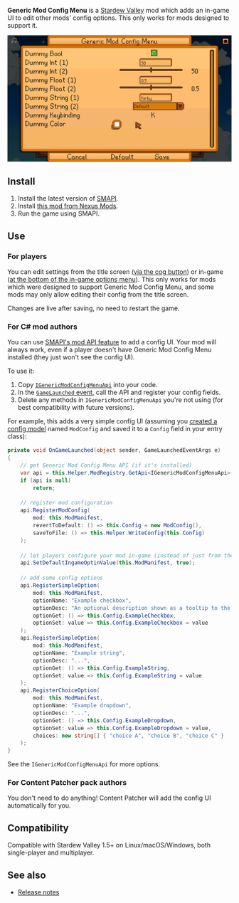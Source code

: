 ﻿**Generic Mod Config Menu** is a [Stardew Valley](http://stardewvalley.net/) mod which adds an
in-game UI to edit other mods' config options. This only works for mods designed to support it.

![](screenshot.png)

## Install
1. Install the latest version of [SMAPI](https://smapi.io).
2. Install [this mod from Nexus Mods](http://www.nexusmods.com/stardewvalley/mods/5098).
3. Run the game using SMAPI.

## Use
### For players
You can edit settings from the title screen ([via the cog button](screenshot-title.png)) or in-game
([at the bottom of the in-game options menu](screenshot-in-game-options.png)). This only works for
mods which were designed to support Generic Mod Config Menu, and some mods may only allow editing
their config from the title screen.

Changes are live after saving, no need to restart the game.

### For C# mod authors
You can use [SMAPI's mod API feature](https://stardewvalleywiki.com/Modding:Modder_Guide/APIs/Integrations#Mod-provided_APIs)
to add a config UI. Your mod will always work, even if a player doesn't have Generic Mod Config Menu
installed (they just won't see the config UI).

To use it:

1. Copy [`IGenericModConfigMenuApi`](../IGenericModConfigMenuApi.cs) into your code.
2. In the [`GameLaunched` event](https://stardewvalleywiki.com/Modding:Modder_Guide/APIs/Events#Game_loop),
   call the API and register your config fields.
3. Delete any methods in `IGenericModConfigMenuApi` you're not using (for best compatibility with
   future versions).

For example, this adds a very simple config UI (assuming you [created a config
model](https://stardewvalleywiki.com/Modding:Modder_Guide/APIs/Config) named `ModConfig` and saved
it to a `Config` field in your entry class):

```c#
private void OnGameLaunched(object sender, GameLaunchedEventArgs e)
{
    // get Generic Mod Config Menu API (if it's installed)
    var api = this.Helper.ModRegistry.GetApi<IGenericModConfigMenuApi>("spacechase0.GenericModConfigMenu");
    if (api is null)
        return;

    // register mod configuration
    api.RegisterModConfig(
        mod: this.ModManifest,
        revertToDefault: () => this.Config = new ModConfig(),
        saveToFile: () => this.Helper.WriteConfig(this.Config)
    );

    // let players configure your mod in-game (instead of just from the title screen)
    api.SetDefaultIngameOptinValue(this.ModManifest, true);

    // add some config options
    api.RegisterSimpleOption(
        mod: this.ModManifest,
        optionName: "Example checkbox",
        optionDesc: "An optional description shown as a tooltip to the player.",
        optionGet: () => this.Config.ExampleCheckbox,
        optionSet: value => this.Config.ExampleCheckbox = value
    );
    api.RegisterSimpleOption(
        mod: this.ModManifest,
        optionName: "Example string",
        optionDesc: "...",
        optionGet: () => this.Config.ExampleString,
        optionSet: value => this.Config.ExampleString = value
    );
    api.RegisterChoiceOption(
        mod: this.ModManifest,
        optionName: "Example dropdown",
        optionDesc: "...",
        optionGet: () => this.Config.ExampleDropdown,
        optionSet: value => this.Config.ExampleDropdown = value,
        choices: new string[] { "choice A", "choice B", "choice C" }
    );
}
```

See the `IGenericModConfigMenuApi` for more options.

### For Content Patcher pack authors
You don't need to do anything! Content Patcher will add the config UI automatically for you.

## Compatibility
Compatible with Stardew Valley 1.5+ on Linux/macOS/Windows, both single-player and multiplayer.

## See also
* [Release notes](release-notes.md)
